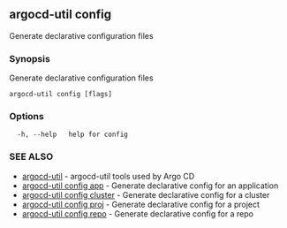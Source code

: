 ## argocd-util config

Generate declarative configuration files

### Synopsis

Generate declarative configuration files

```
argocd-util config [flags]
```

### Options

```
  -h, --help   help for config
```

### SEE ALSO

* [argocd-util](argocd-util.md)	 - argocd-util tools used by Argo CD
* [argocd-util config app](argocd-util_config_app.md)	 - Generate declarative config for an application
* [argocd-util config cluster](argocd-util_config_cluster.md)	 - Generate declarative config for a cluster
* [argocd-util config proj](argocd-util_config_proj.md)	 - Generate declarative config for a project
* [argocd-util config repo](argocd-util_config_repo.md)	 - Generate declarative config for a repo

